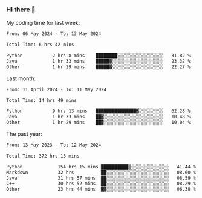 ### Hi there 👋

My coding time for last week:

<!--START_SECTION:week-->

```txt
From: 06 May 2024 - To: 13 May 2024

Total Time: 6 hrs 42 mins

Python           2 hrs 8 mins    ████████░░░░░░░░░░░░░░░░░   31.82 %
Java             1 hr 33 mins    █████▓░░░░░░░░░░░░░░░░░░░   23.32 %
Other            1 hr 29 mins    █████▓░░░░░░░░░░░░░░░░░░░   22.27 %
```

<!--END_SECTION:week-->

Last month:

<!--START_SECTION:month-->

```txt
From: 11 April 2024 - To: 11 May 2024

Total Time: 14 hrs 49 mins

Python           9 hrs 13 mins   ███████████████▓░░░░░░░░░   62.28 %
Java             1 hr 33 mins    ██▓░░░░░░░░░░░░░░░░░░░░░░   10.48 %
Other            1 hr 29 mins    ██▓░░░░░░░░░░░░░░░░░░░░░░   10.04 %
```

<!--END_SECTION:month-->

The past year:

<!--START_SECTION:year-->

```txt
From: 13 May 2023 - To: 12 May 2024

Total Time: 372 hrs 13 mins

Python             154 hrs 15 mins ██████████▒░░░░░░░░░░░░░░   41.44 %
Markdown           32 hrs          ██░░░░░░░░░░░░░░░░░░░░░░░   08.60 %
Java               31 hrs 57 mins  ██░░░░░░░░░░░░░░░░░░░░░░░   08.59 %
C++                30 hrs 52 mins  ██░░░░░░░░░░░░░░░░░░░░░░░   08.29 %
Other              23 hrs 44 mins  █▓░░░░░░░░░░░░░░░░░░░░░░░   06.38 %
```

<!--END_SECTION:year-->
